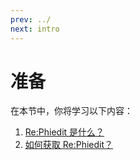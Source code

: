 ```yaml
---
prev: ../
next: intro
---
```

# 准备

在本节中，你将学习以下内容：

1. [Re:Phiedit 是什么？](./intro.md)
2. [如何获取 Re:Phiedit？](./preparetion.md)
